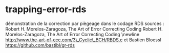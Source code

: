 # trapping-error-rds
démonstration de la correction par piègeage dans le codage RDS
sources :  Robert H. Morelos-Zaragoza, The Art of Error Correcting Coding 
Robert H. Morelos-Zaragoza, The Art of Error Correcting Coding \newline
http://www.the-art-of-ecc.com/3\_Cyclic\_BCH/RBDS.c
et Bastien Bloessl
https://github.com/bastibl/gr-rds
